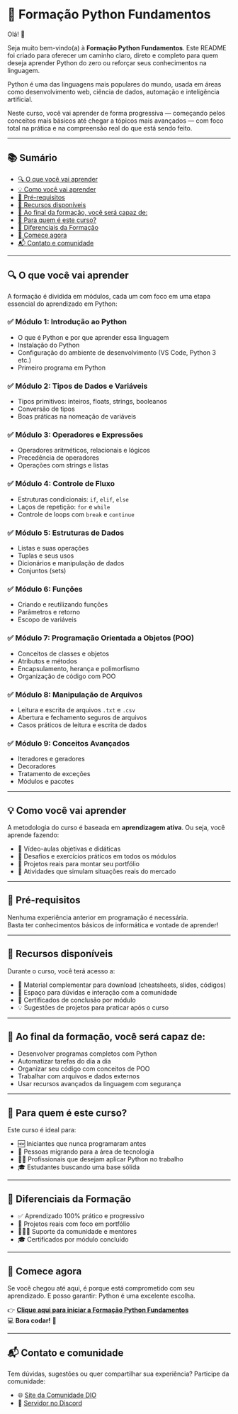 # 🐍 Formação Python Fundamentos

Olá! 👋

Seja muito bem-vindo(a) à **Formação Python Fundamentos**. Este README foi criado para oferecer um caminho claro, direto e completo para quem deseja aprender Python do zero ou reforçar seus conhecimentos na linguagem.

Python é uma das linguagens mais populares do mundo, usada em áreas como desenvolvimento web, ciência de dados, automação e inteligência artificial.

Neste curso, você vai aprender de forma progressiva — começando pelos conceitos mais básicos até chegar a tópicos mais avançados — com foco total na prática e na compreensão real do que está sendo feito.

---

## 📚 Sumário

- [🔍 O que você vai aprender](#-o-que-você-vai-aprender)
- [💡 Como você vai aprender](#-como-você-vai-aprender)
- [🧠 Pré-requisitos](#-pré-requisitos)
- [🧰 Recursos disponíveis](#-recursos-disponíveis)
- [🎯 Ao final da formação, você será capaz de:](#-ao-final-da-formação-você-será-capaz-de)
- [📣 Para quem é este curso?](#-para-quem-é-este-curso)
- [🚀 Diferenciais da Formação](#-diferenciais-da-formação)
- [🏁 Comece agora](#-comece-agora)
- [📬 Contato e comunidade](#-contato-e-comunidade)

---

## 🔍 O que você vai aprender

A formação é dividida em módulos, cada um com foco em uma etapa essencial do aprendizado em Python:

### ✅ Módulo 1: Introdução ao Python
- O que é Python e por que aprender essa linguagem
- Instalação do Python
- Configuração do ambiente de desenvolvimento (VS Code, Python 3 etc.)
- Primeiro programa em Python

### ✅ Módulo 2: Tipos de Dados e Variáveis
- Tipos primitivos: inteiros, floats, strings, booleanos
- Conversão de tipos
- Boas práticas na nomeação de variáveis

### ✅ Módulo 3: Operadores e Expressões
- Operadores aritméticos, relacionais e lógicos
- Precedência de operadores
- Operações com strings e listas

### ✅ Módulo 4: Controle de Fluxo
- Estruturas condicionais: `if`, `elif`, `else`
- Laços de repetição: `for` e `while`
- Controle de loops com `break` e `continue`

### ✅ Módulo 5: Estruturas de Dados
- Listas e suas operações
- Tuplas e seus usos
- Dicionários e manipulação de dados
- Conjuntos (sets)

### ✅ Módulo 6: Funções
- Criando e reutilizando funções
- Parâmetros e retorno
- Escopo de variáveis

### ✅ Módulo 7: Programação Orientada a Objetos (POO)
- Conceitos de classes e objetos
- Atributos e métodos
- Encapsulamento, herança e polimorfismo
- Organização de código com POO

### ✅ Módulo 8: Manipulação de Arquivos
- Leitura e escrita de arquivos `.txt` e `.csv`
- Abertura e fechamento seguros de arquivos
- Casos práticos de leitura e escrita de dados

### ✅ Módulo 9: Conceitos Avançados
- Iteradores e geradores
- Decoradores
- Tratamento de exceções
- Módulos e pacotes

---

## 💡 Como você vai aprender

A metodologia do curso é baseada em **aprendizagem ativa**. Ou seja, você aprende fazendo:

- 🎥 Vídeo-aulas objetivas e didáticas  
- 🧪 Desafios e exercícios práticos em todos os módulos  
- 💼 Projetos reais para montar seu portfólio  
- 🔁 Atividades que simulam situações reais do mercado  

---

## 🧠 Pré-requisitos

Nenhuma experiência anterior em programação é necessária.  
Basta ter conhecimentos básicos de informática e vontade de aprender!

---

## 🧰 Recursos disponíveis

Durante o curso, você terá acesso a:

- 📄 Material complementar para download (cheatsheets, slides, códigos)
- 🙋 Espaço para dúvidas e interação com a comunidade
- 📜 Certificados de conclusão por módulo
- 💡 Sugestões de projetos para praticar após o curso

---

## 🎯 Ao final da formação, você será capaz de:

- Desenvolver programas completos com Python  
- Automatizar tarefas do dia a dia  
- Organizar seu código com conceitos de POO  
- Trabalhar com arquivos e dados externos  
- Usar recursos avançados da linguagem com segurança  

---

## 📣 Para quem é este curso?

Este curso é ideal para:

- 🆕 Iniciantes que nunca programaram antes  
- 🔄 Pessoas migrando para a área de tecnologia  
- 👨‍💼 Profissionais que desejam aplicar Python no trabalho  
- 🎓 Estudantes buscando uma base sólida  

---

## 🚀 Diferenciais da Formação

- ✅ Aprendizado 100% prático e progressivo  
- 💼 Projetos reais com foco em portfólio  
- 🧑‍🤝‍🧑 Suporte da comunidade e mentores  
- 🎓 Certificados por módulo concluído  

---

## 🏁 Comece agora

Se você chegou até aqui, é porque está comprometido com seu aprendizado. E posso garantir: Python é uma excelente escolha.

👉 **[Clique aqui para iniciar a Formação Python Fundamentos](https://www.dio.me/curso-python-do-zero)**  
💻 **Bora codar!** 🚀

---

## 📬 Contato e comunidade

Tem dúvidas, sugestões ou quer compartilhar sua experiência? Participe da comunidade:

- 🌐 [Site da Comunidade DIO](https://www.dio.me/)  
- 💬 [Servidor no Discord](https://discord.com/invite/gFKWUdTkaj)  
